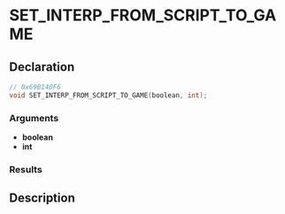 # SET_INTERP_FROM_SCRIPT_TO_GAME

## Declaration
```cpp
// 0x69B140F6
void SET_INTERP_FROM_SCRIPT_TO_GAME(boolean, int);
```

### Arguments
- **boolean**
- **int**

### Results

## Description
